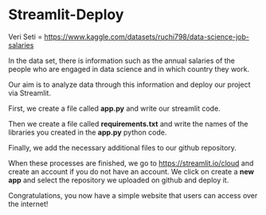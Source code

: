 # Streamlit-Deploy

Veri Seti = https://www.kaggle.com/datasets/ruchi798/data-science-job-salaries

In the data set, there is information such as the annual salaries of the people who are engaged in data science and in which country they work.

Our aim is to analyze data through this information and deploy our project via Streamlit.

First, we create a file called **app.py** and write our streamlit code.

Then we create a file called **requirements.txt** and write the names of the libraries you created in the **app.py** python code.

Finally, we add the necessary additional files to our github repository.

When these processes are finished, we go to https://streamlit.io/cloud and create an account if you do not have an account. We click on create a **new app** and select the repository we uploaded on github and deploy it.

Congratulations, you now have a simple website that users can access over the internet!
